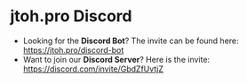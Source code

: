 # jtoh.pro Discord
- Looking for the **Discord Bot**? The invite can be found here: https://jtoh.pro/discord-bot
- Want to join our **Discord Server**? Here is the invite: https://discord.com/invite/GbdZfUvtjZ
